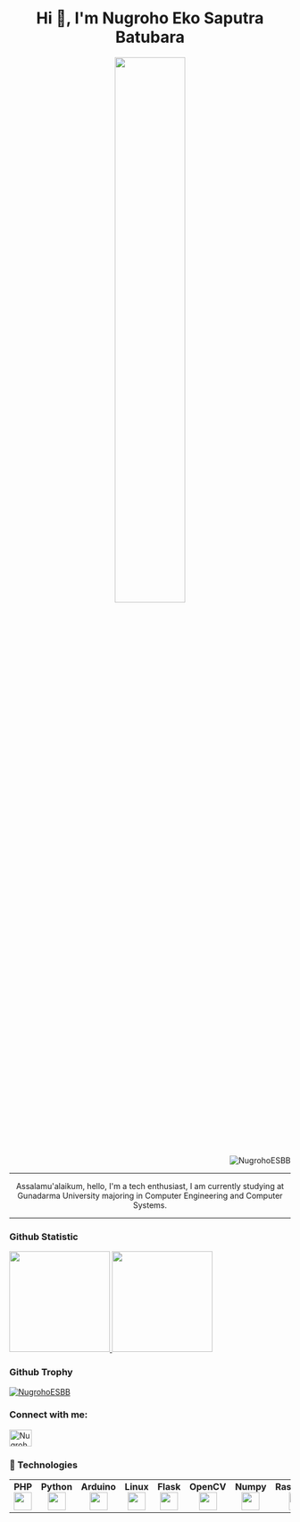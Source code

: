 <h1 align="center">Hi 👋, I'm Nugroho Eko Saputra Batubara</h1>
<p align="center"> <img width="50%" src ="https://readme-typing-svg.herokuapp.com?color=49F7C7&center=true&height=60&lines=Computer+Engineering+and.....;Computer+Systems+Student.....;Networking.....;Web+Developer.....;Microcontroller.;Nice+to+Meet+You+%3A)"(https://git.io/typing-svg)
</p>
<p align="right">
<img src="https://komarev.com/ghpvc/?username=NugrohoESBB&label=Profile%20views&color=182020&style=plastic" alt="NugrohoESBB" /> </p>

<hr>
<p align ="center">
Assalamu'alaikum, hello, I'm a tech enthusiast, I am currently studying at Gunadarma University majoring in Computer Engineering and Computer Systems.
</p>
<hr><h3 align="left">Github Statistic</h3>
<a href="https://github.com/NugrohoESBB">
  <img height="180em" src="https://github-readme-stats-eight-theta.vercel.app/api?username=NugrohoESBB&show_icons=true&theme=algolia&include_all_commits=true&count_private=true"/>
  <img height="180em" src="https://github-readme-stats-eight-theta.vercel.app/api/top-langs/?username=NugrohoESBB&layout=compact&langs_count=8&theme=algolia"/>
</a>
</p>

<h3 align="left">Github Trophy</h3>
<p align="left"> <a href="https://github.com/ryo-ma/github-profile-trophy"><img src="https://github-profile-trophy.vercel.app/?username=NugrohoESBB" alt="NugrohoESBB" /></a> </p>

<h3 align="left">Connect with me:</h3>
<p align="left">
<a href="https://linkedin.com/in/nugroho-eko-saputra-batubara-755945240" target="-blank"><img align="center" src="https://raw.githubusercontent.com/rahuldkjain/github-profile-readme-generator/master/src/images/icons/Social/linked-in-alt.svg" alt="NugrohoESBB" height="30" width="40" /></a>
</p>

<h3 align="left">🔧 Technologies</h3>

<table width="320px">
    <tbody>
        <tr valign="top">
            <td width="80px" align="center">
            <span><strong>PHP</strong></span><br>              
            <img height="32px" src="https://cdn.jsdelivr.net/gh/devicons/devicon/icons/php/php-original.svg" />
            </td>
            <td width="80px" align="center">
            <span><strong>Python</strong></span><br>
            <img height="32px" src="https://cdn.jsdelivr.net/gh/devicons/devicon/icons/python/python-original.svg">
            </td>
            <td width="80px" align="center">
            <span><strong>Arduino</strong></span><br>
            <img height="32px" src="https://cdn.jsdelivr.net/gh/devicons/devicon/icons/arduino/arduino-original.svg" />
            </td>
            <td width="80px" align="center">
            <span><strong>Linux</strong></span><br>
            <img height="32px"src="https://cdn.jsdelivr.net/gh/devicons/devicon/icons/linux/linux-original.svg" />
            </td>
            <td width="80px" align="center">
            <span><strong>Flask</strong></span><br>
            <img height="32px" src="https://cdn.jsdelivr.net/gh/devicons/devicon/icons/flask/flask-original.svg">
            </td>
            <td width="80px" align="center">
            <span><strong>OpenCV</strong></span><br>
            <img height="32" src="https://cdn.jsdelivr.net/gh/devicons/devicon/icons/opencv/opencv-original.svg">
            </td>   
            <td width="80px" align="center">
            <span><strong>Numpy</strong></span><br>
            <img height="32" src="https://cdn.jsdelivr.net/gh/devicons/devicon/icons/numpy/numpy-original.svg">
            </td>  
            <td width="80px" align="center">
            <span><strong>Raspberry</strong></span><br>
            <img height="32px"src="https://cdn.jsdelivr.net/gh/devicons/devicon/icons/raspberrypi/raspberrypi-original.svg" >  
            </td>
           <td width="80px" align="center">
            <span><strong>HTML</strong></span><br>         
            <img height="32px" src="https://cdn.jsdelivr.net/gh/devicons/devicon/icons/html5/html5-original.svg" />
            </td>  
            <td width="80px" align="center">
            <span><strong>Boostrap</strong></span><br>
            <img  height="32px" src="https://cdn.jsdelivr.net/gh/devicons/devicon/icons/bootstrap/bootstrap-original.svg" />        
            </td>
      </tr>
    </tbody>
</table>
